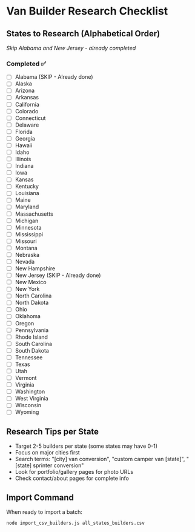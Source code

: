 # Van Builder Research Checklist

## States to Research (Alphabetical Order)
*Skip Alabama and New Jersey - already completed*

### Completed ✅
- [ ] Alabama (SKIP - Already done)
- [ ] Alaska
- [ ] Arizona  
- [ ] Arkansas
- [ ] California
- [ ] Colorado
- [ ] Connecticut
- [ ] Delaware
- [ ] Florida
- [ ] Georgia
- [ ] Hawaii
- [ ] Idaho
- [ ] Illinois
- [ ] Indiana
- [ ] Iowa
- [ ] Kansas
- [ ] Kentucky
- [ ] Louisiana
- [ ] Maine
- [ ] Maryland
- [ ] Massachusetts
- [ ] Michigan
- [ ] Minnesota
- [ ] Mississippi
- [ ] Missouri
- [ ] Montana
- [ ] Nebraska
- [ ] Nevada
- [ ] New Hampshire
- [ ] New Jersey (SKIP - Already done)
- [ ] New Mexico
- [ ] New York
- [ ] North Carolina
- [ ] North Dakota
- [ ] Ohio
- [ ] Oklahoma
- [ ] Oregon
- [ ] Pennsylvania
- [ ] Rhode Island
- [ ] South Carolina
- [ ] South Dakota
- [ ] Tennessee
- [ ] Texas
- [ ] Utah
- [ ] Vermont
- [ ] Virginia
- [ ] Washington
- [ ] West Virginia
- [ ] Wisconsin
- [ ] Wyoming

## Research Tips per State
- Target 2-5 builders per state (some states may have 0-1)
- Focus on major cities first
- Search terms: "[city] van conversion", "custom camper van [state]", "[state] sprinter conversion"
- Look for portfolio/gallery pages for photo URLs
- Check contact/about pages for complete info

## Import Command
When ready to import a batch:
```bash
node import_csv_builders.js all_states_builders.csv
```
